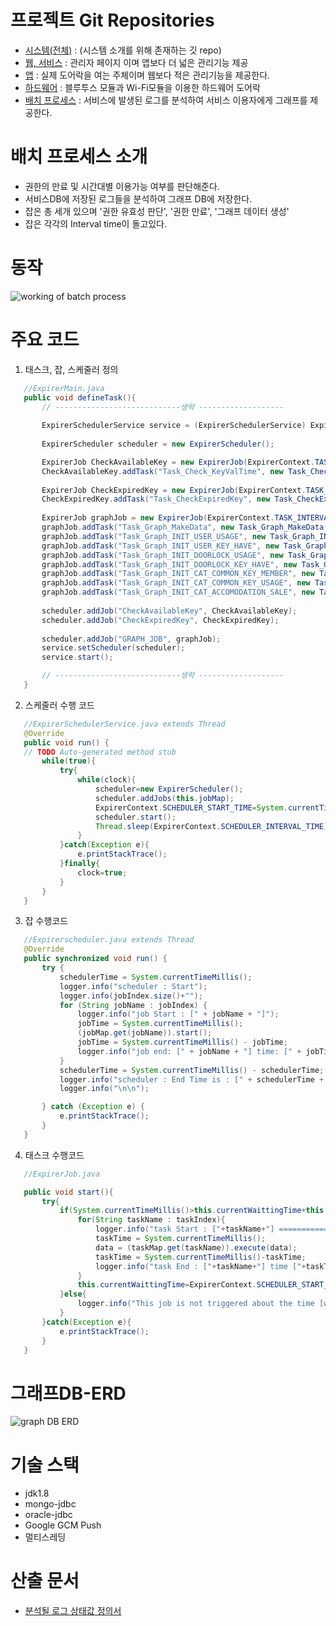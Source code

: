# 프로젝트 Git Repositories
 - [시스템(전체)](https://github.com/yung6699/SmartDoorLock) : (시스템 소개를 위해 존재하는 깃 repo) 
 - [웹, 서비스](../SmartDoorLock-WebApplication) : 관리자 페이지 이며 앱보다 더 넓은 관리기능 제공
 - [앱](../SmartDoorLock-HybridApplication) : 실제 도어락을 여는 주체이며 웹보다 적은 관리기능을 제공한다.
 - [하드웨어](../SmartDoorLock-Arduino) : 블루투스 모듈과 Wi-Fi모듈을 이용한 하드웨어 도어락
 - [배치 프로세스](./SmartDoorLock-LogAnalyzers) : 서비스에 발생된 로그를 분석하여 서비스 이용자에게 그래프를 제공한다.

# 배치 프로세스 소개

 - 권한의 만료 및 시간대별 이용가능 여부를 판단해준다.
 - 서비스DB에 저장된 로그들을 분석하여 그래프 DB에 저장한다.
 - 잡은 총 세개 있으며 '권한 유효성 판단', '권한 만료', '그래프 데이터 생성'
 - 잡은 각각의 Interval time이 돌고있다.

# 동작

![working of batch process](https://github.com/yung6699/SmartDoorLock-LogAnalyzers/raw/master/docs/batch_working.bmp)


# 주요 코드

1. 태스크, 잡, 스케줄러 정의

 ``` java
	//ExpirerMain.java 
	public void defineTask(){
        // ----------------------------생략 -------------------
		
        ExpirerSchedulerService service = (ExpirerSchedulerService) ExpirerContext.context.getBean("expirerSchedulerService");
		
		ExpirerScheduler scheduler = new ExpirerScheduler();

		ExpirerJob CheckAvailableKey = new ExpirerJob(ExpirerContext.TASK_INTERVAL_KEY_VAL_TIME);
		CheckAvailableKey.addTask("Task_Check_KeyValTime", new Task_Check_KeyValTime());
		
		ExpirerJob CheckExpiredKey = new ExpirerJob(ExpirerContext.TASK_INTERVAL_KEY_MST);
		CheckExpiredKey.addTask("Task_CheckExpiredKey", new Task_CheckExpiredKey());
		
		ExpirerJob graphJob = new ExpirerJob(ExpirerContext.TASK_INTERVAL_GRAPH);
		graphJob.addTask("Task_Graph_MakeData", new Task_Graph_MakeData());
		graphJob.addTask("Task_Graph_INIT_USER_USAGE", new Task_Graph_INIT_USER_USAGE());
		graphJob.addTask("Task_Graph_INIT_USER_KEY_HAVE", new Task_Graph_INIT_USER_KEY_HAVE());
		graphJob.addTask("Task_Graph_INIT_DOORLOCK_USAGE", new Task_Graph_INIT_DOORLOCK_USAGE());
		graphJob.addTask("Task_Graph_INIT_DOORLOCK_KEY_HAVE", new Task_Graph_INIT_DOORLOCK_KEY_HAVE());
		graphJob.addTask("Task_Graph_INIT_CAT_COMMON_KEY_MEMBER", new Task_Graph_INIT_CAT_COMMON_KEY_MEMBER());
		graphJob.addTask("Task_Graph_INIT_CAT_COMMON_KEY_USAGE", new Task_Graph_INIT_CAT_COMMON_KEY_USAGE());
		graphJob.addTask("Task_Graph_INIT_CAT_ACCOMODATION_SALE", new Task_Graph_INIT_CAT_ACCOMODATION_SALE());		
		
		scheduler.addJob("CheckAvailableKey", CheckAvailableKey);
		scheduler.addJob("CheckExpiredKey", CheckExpiredKey);
		
		scheduler.addJob("GRAPH_JOB", graphJob);
		service.setScheduler(scheduler);
		service.start();

        // ----------------------------생략 -------------------
    }
 ```

2. 스케줄러 수행 코드

 ``` java
    //ExpirerSchedulerService.java extends Thread
	@Override
	public void run() {
	// TODO Auto-generated method stub
		while(true){
			try{
				while(clock){
					scheduler=new ExpirerScheduler();
					scheduler.addJobs(this.jobMap);
					ExpirerContext.SCHEDULER_START_TIME=System.currentTimeMillis();
					scheduler.start();
					Thread.sleep(ExpirerContext.SCHEDULER_INTERVAL_TIME); //10초마다 한 번씩.
				}
			}catch(Exception e){
				e.printStackTrace();
			}finally{
				clock=true;		
			}
		}
	}	
 ```

3. 잡 수행코드

 ``` java
    //Expirerscheduler.java extends Thread
	@Override
	public synchronized void run() {
		try {
			schedulerTime = System.currentTimeMillis();
			logger.info("scheduler : Start");
			logger.info(jobIndex.size()+"");
			for (String jobName : jobIndex) {
				logger.info("job Start : [" + jobName + "]");
				jobTime = System.currentTimeMillis();
				(jobMap.get(jobName)).start();
				jobTime = System.currentTimeMillis() - jobTime;
				logger.info("job end: [" + jobName + "] time: [" + jobTime + "]");
			}
			schedulerTime = System.currentTimeMillis() - schedulerTime;
			logger.info("scheduler : End Time is : [" + schedulerTime + "]");
			logger.info("\n\n");

		} catch (Exception e) {
			e.printStackTrace();
		}
	}
 ```

4. 태스크 수행코드

 ``` java
    //ExpirerJob.java 

	public void start(){
		try{
			if(System.currentTimeMillis()>this.currentWaittingTime+this.waittingTime){
				for(String taskName : taskIndex){
					logger.info("task Start : ["+taskName+"] ==============");
					taskTime = System.currentTimeMillis();
					data = (taskMap.get(taskName)).execute(data);
					taskTime = System.currentTimeMillis()-taskTime;
					logger.info("task End : ["+taskName+"] time ["+taskTime+"] ==============");
				}
				this.currentWaittingTime=ExpirerContext.SCHEDULER_START_TIME;
			}else{
				logger.info("This job is not triggered about the time [watting : "+(System.currentTimeMillis()-(this.currentWaittingTime+this.waittingTime))+" / millis]");
			}
		}catch(Exception e){
			e.printStackTrace();
		}
	}
 ```


# 그래프DB-ERD

![graph DB ERD](https://github.com/yung6699/SmartDoorLock-LogAnalyzers/raw/master/docs/graphDB.png)

# 기술 스택
 - jdk1.8
 - mongo-jdbc
 - oracle-jdbc
 - Google GCM Push
 - 멀티스레딩

# 산출 문서
 
 - [분석될 로그 상태값 정의서](https://github.com/yung6699/SmartDoorLock-LogAnalyzers/raw/master/docs/LOG_STATE%20Definition.xlsx) 

